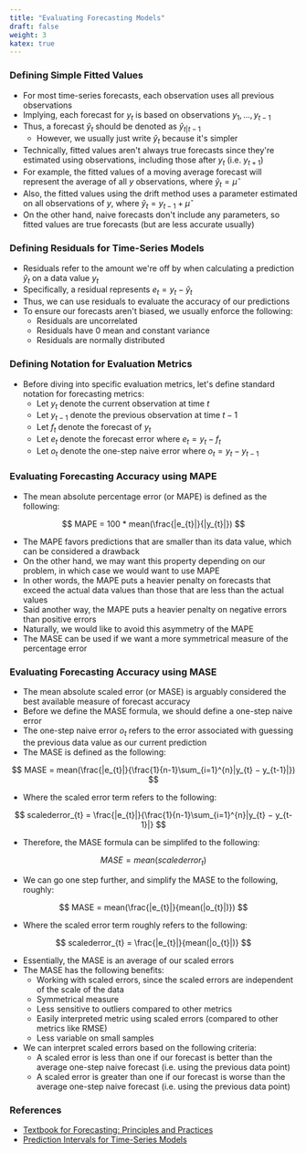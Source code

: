 ```yaml
---
title: "Evaluating Forecasting Models"
draft: false
weight: 3
katex: true
---
```


### Defining Simple Fitted Values
- For most time-series forecasts, each observation uses all previous observations
- Implying, each forecast for $y_{t}$ is based on observations $y_{1}, ..., y_{t-1}$
- Thus, a forecast $\hat{y}_{t}$ should be denoted as $\hat{y}_{t|t-1}$
    - However, we usually just write $\hat{y}_{t}$ because it's simpler
- Technically, fitted values aren't always true forecasts since they're estimated using observations, including those after $y_{t}$ (i.e. $y_{t+1}$)
- For example, the fitted values of a moving average forecast will represent the average of all $y$ observations, where $\hat{y}_{t} = \hat{\mu}$
- Also, the fitted values using the drift method uses a parameter estimated on all observations of $y$, where $\hat{y}_{t} = y_{t-1} + \hat{\mu}$
- On the other hand, naive forecasts don't include any parameters, so fitted values are true forecasts (but are less accurate usually)

### Defining Residuals for Time-Series Models
- Residuals refer to the amount we're off by when calculating a prediction $\hat{y}_{t}$ on a data value $y_{t}$
- Specifically, a residual represents $e_{t} = y_{t} - \hat{y}_{t}$
- Thus, we can use residuals to evaluate the accuracy of our predictions
- To ensure our forecasts aren't biased, we usually enforce the following:
    - Residuals are uncorrelated
    - Residuals have $0$ mean and constant variance
    - Residuals are normally distributed

### Defining Notation for Evaluation Metrics
- Before diving into specific evaluation metrics, let's define standard notation for forecasting metrics:
    - Let $y_{t}$ denote the current observation at time $t$
    - Let $y_{t-1}$ denote the previous observation at time $t-1$
    - Let $f_{t}$ denote the forecast of $y_{t}$
    - Let $e_{t}$ denote the forecast error where $e_{t} = y_{t} - f_{t}$
    - Let $o_{t}$ denote the one-step naive error where $o_{t} = y_{t} - y_{t-1}$

### Evaluating Forecasting Accuracy using MAPE
- The mean absolute percentage error (or MAPE) is defined as the following:

$$
MAPE = 100 * mean(\frac{|e_{t}|}{|y_{t}|})
$$

- The MAPE favors predictions that are smaller than its data value, which can be considered a drawback
- On the other hand, we may want this property depending on our problem, in which case we would want to use MAPE
- In other words, the MAPE puts a heavier penalty on forecasts that exceed the actual data values than those that are less than the actual values
- Said another way, the MAPE puts a heavier penalty on negative errors than positive errors
- Naturally, we would like to avoid this asymmetry of the MAPE
- The MASE can be used if we want a more symmetrical measure of the percentage error

### Evaluating Forecasting Accuracy using MASE
- The mean absolute scaled error (or MASE) is arguably considered the best available measure of forecast accuracy
- Before we define the MASE formula, we should define a one-step naive error
- The one-step naive error $o_{t}$ refers to the error associated with guessing the previous data value as our current prediction
- The MASE is defined as the following:

$$
MASE = mean(\frac{|e_{t}|}{\frac{1}{n-1}\sum_{i=1}^{n}|y_{t} − y_{t-1}|})
$$

- Where the scaled error term refers to the following:

$$
scalederror_{t} = \frac{|e_{t}|}{\frac{1}{n-1}\sum_{i=1}^{n}|y_{t} − y_{t-1}|}
$$

- Therefore, the MASE formula can be simplifed to the following:

$$
MASE = mean(scalederror_{t})
$$

- We can go one step further, and simplify the MASE to the following, roughly:

$$
MASE = mean(\frac{|e_{t}|}{mean(|o_{t}|)})
$$

- Where the scaled error term roughly refers to the following:

$$
scalederror_{t} = \frac{|e_{t}|}{mean(|o_{t}|)}
$$

- Essentially, the MASE is an average of our scaled errors
- The MASE has the following benefits:
	- Working with scaled errors, since the scaled errors are independent of the scale of the data
	- Symmetrical measure
	- Less sensitive to outliers compared to other metrics
	- Easily interpreted metric using scaled errors (compared to other metrics like RMSE)
	- Less variable on small samples
- We can interpret scaled errors based on the following criteria:
	- A scaled error is less than one if our forecast is better than the average one-step naive forecast (i.e. using the previous data point)
	- A scaled error is greater than one if our forecast is worse than the average one-step naive forecast (i.e. using the previous data point)

### References
- [Textbook for Forecasting: Principles and Practices](https://otexts.com/fpp2/toolbox.html)
- [Prediction Intervals for Time-Series Models](https://otexts.com/fpp2/prediction-intervals.html)